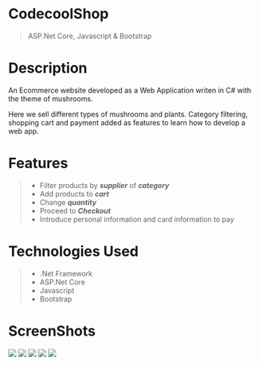 # CodecoolShop
> ASP.Net Core, Javascript & Bootstrap

# Description
An Ecommerce website developed as a Web Application writen in C# with the theme of mushrooms. 

Here we sell different types of mushrooms and plants. 
Category filtering, shopping cart and payment added as features to learn how to develop a web app.

# Features
>- Filter products by ***supplier*** of ***category***
>- Add products to ***cart***
>- Change ***quantity***
>- Proceed to ***Checkout***
>- Introduce personal information and card information to pay
# Technologies Used
>- .Net Framework
>- ASP.Net Core
>- Javascript
>- Bootstrap
# ScreenShots
![](https://i.ibb.co/0fc6rNw/Screenshot-16.png)
![](https://i.ibb.co/sR6gV5P/Screenshot-17.png)
![](https://i.ibb.co/SJh1Tms/Screenshot-18.png)
![](https://i.ibb.co/3kzt1L3/Screenshot-19.png)
![](https://i.ibb.co/gwVGRVh/Screenshot-20.png)
